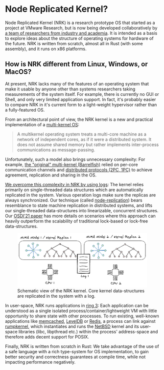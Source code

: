# Node Replicated Kernel?

Node Replicated Kernel (NRK) is a research prototype OS that started as a
project at VMware Research, but is now being developed collaboratively by [a
team of researchers from industry and academia](./Contributors.md). It is
intended as a basis to explore ideas about the structure of operating systems
for hardware of the future. NRK is written from scratch, almost all in Rust
(with some assembly), and it runs on x86 platforms.

## How is NRK different from Linux, Windows, or MacOS?

At present, NRK lacks many of the features of an operating system that make
it usable by anyone other than systems researchers taking measurements of the
system itself. For example, there is currently no GUI or Shell, and only very
limited application support. In fact, it's probably easier to compare NRK in
it's current form to a light-weight hypervisor rather than a fully-featured OS.

From an architectural point of view, the NRK kernel is a new and practical
implementation of a [multi-kernel
OS](https://en.wikipedia.org/wiki/Multikernel):

> A multikernel operating system treats a multi-core machine as a network of
> independent cores, as if it were a distributed system. It does not assume
> shared memory but rather implements inter-process communications as
> message-passing.

Unfortunately, such a model also brings unnecessary complexity: For example,
[the "original" multi-kernel (Barrelfish)](http://www.barrelfish.org/) relied on
per-core communication channels and [distributed protocols (2PC,
1PC)](https://www.sigops.org/s/conferences/sosp/2009/papers/baumann-sosp09.pdf)
to achieve agreement, replication and sharing in the OS.

[We overcome this complexity in NRK by using
logs](./architecture/KernelArchitecture.md): The kernel relies primarily on
single-threaded data structures which are automatically replicated in the
system. Various operation logs make sure the replicas are always synchronized.
Our technique (called [node-replication](./architecture/NodeReplication.md))
bears resemblance to state machine replication in distributed systems, and lifts
our single-threaded data-structures into linearizable, concurrent structures.
Our [OSDI'21 paper](https://www.usenix.org/conference/osdi21/presentation/bhardwaj)
has more details on scenarios where this approach can heavily outperform the
scalability of traditional lock-based or lock-free data-structures.

<figure>
  <img src="./diagrams/LogBasedArchitecture.png" alt="my alt text"/>
  <figcaption>Schematic view of the NRK kernel. Core kernel data-structures are replicated in
the system with a log.</figcaption>
</figure>


In user-space, NRK runs applications in [ring
3](https://en.wikipedia.org/wiki/Protection_ring): Each application can be
understood as a single isolated process/container/lightweight VM with little
opportunity to share state with other processes. To run existing, well-known
applications like [memcached](benchmarking/Memcached.md),
[LevelDB](benchmarking/LevelDb.md) or [Redis](benchmarking/Redis.md), a process
can link against [rumpkernel](https://github.com/rumpkernel), which instantiates
and runs the [NetBSD](https://www.netbsd.org/) kernel and its user-space
libraries (libc, libpthread etc.) within the process' address-space and
therefore adds decent support for POSIX.

Finally, NRK is written from scratch in Rust: We take advantage of the use of a
safe language with a rich type-system for OS implementation, to gain better
security and correctness guarantees at compile time, while not impacting
performance negatively.
